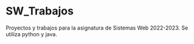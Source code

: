 # SW_Trabajos
Proyectos y trabajos para la asignatura de Sistemas Web 2022-2023. Se utiliza python y java.
